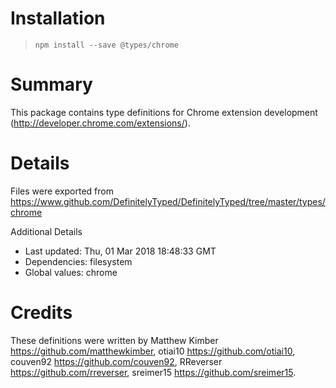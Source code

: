 # Installation
> `npm install --save @types/chrome`

# Summary
This package contains type definitions for Chrome extension development (http://developer.chrome.com/extensions/).

# Details
Files were exported from https://www.github.com/DefinitelyTyped/DefinitelyTyped/tree/master/types/chrome

Additional Details
 * Last updated: Thu, 01 Mar 2018 18:48:33 GMT
 * Dependencies: filesystem
 * Global values: chrome

# Credits
These definitions were written by Matthew Kimber <https://github.com/matthewkimber>, otiai10 <https://github.com/otiai10>, couven92 <https://github.com/couven92>, RReverser <https://github.com/rreverser>, sreimer15 <https://github.com/sreimer15>.
